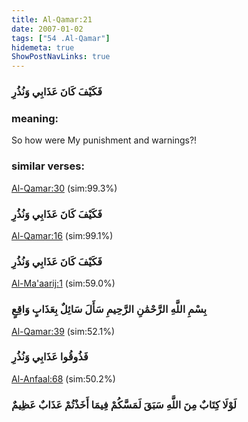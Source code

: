 ```yaml
---
title: Al-Qamar:21
date: 2007-01-02
tags: ["54 .Al-Qamar"]
hidemeta: true 
ShowPostNavLinks: true 
---
```

### فَكَيْفَ كَانَ عَذَابِي وَنُذُرِ
### meaning: 
So how were My punishment and warnings?!
### similar verses: 

[Al-Qamar:30](/54/30) (sim:99.3%)

### فَكَيْفَ كَانَ عَذَابِي وَنُذُرِ

[Al-Qamar:16](/54/16) (sim:99.1%)

### فَكَيْفَ كَانَ عَذَابِي وَنُذُرِ

[Al-Ma'aarij:1](/70/1) (sim:59.0%)

### بِسْمِ اللَّهِ الرَّحْمَٰنِ الرَّحِيمِ سَأَلَ سَائِلٌ بِعَذَابٍ وَاقِعٍ

[Al-Qamar:39](/54/39) (sim:52.1%)

### فَذُوقُوا عَذَابِي وَنُذُرِ

[Al-Anfaal:68](/8/68) (sim:50.2%)

### لَوْلَا كِتَابٌ مِنَ اللَّهِ سَبَقَ لَمَسَّكُمْ فِيمَا أَخَذْتُمْ عَذَابٌ عَظِيمٌ

